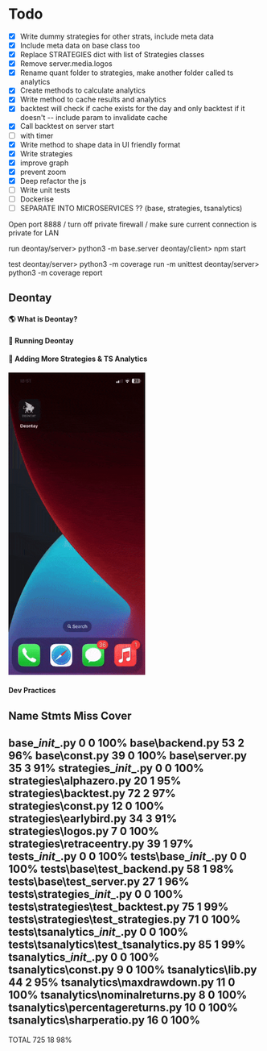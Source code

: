 
 # Todo

- [x] Write dummy strategies for other strats, include meta data
- [x] Include meta data on base class too
- [x] Replace STRATEGIES dict with list of Strategies classes
- [x] Remove server.media.logos
- [x] Rename quant folder to strategies, make another folder called ts analytics
- [x] Create methods to calculate analytics
- [x] Write method to cache results and analytics
- [x] backtest will check if cache exists for the day and only backtest if it doesn't -- include param to invalidate cache
- [x] Call backtest on server start
- [ ] with timer
- [x] Write method to shape data in UI friendly format
- [x] Write strategies
- [x] improve graph
- [x] prevent zoom
- [x] Deep refactor the js
- [ ] Write unit tests
- [ ] Dockerise
- [ ] SEPARATE INTO MICROSERVICES ?? (base, strategies, tsanalytics)

Open port 8888 / turn off private firewall / make sure current connection is private for LAN

run
deontay/server> python3 -m base.server
deontay/client> npm start

test
deontay/server> python3 -m coverage run -m unittest
deontay/server> python3 -m coverage report

## Deontay

#### 🌎 What is Deontay?

#### 🏃 Running Deontay

#### 🥊 Adding More Strategies & TS Analytics

<img src="https://github.com/DonCharlesLambert/Deontay/blob/main/misc/forreadme/compressed-phone.gif?raw=true"
style="margin:auto"
height="600px"
alt="Deontay used on iPhone X"
/>
#### Dev Practices

Name                                    Stmts   Miss  Cover
-----------------------------------------------------------
base\__init__.py                            0      0   100%
base\backend.py                            53      2    96%
base\const.py                              39      0   100%
base\server.py                             35      3    91%
strategies\__init__.py                      0      0   100%
strategies\alphazero.py                    20      1    95%
strategies\backtest.py                     72      2    97%
strategies\const.py                        12      0   100%
strategies\earlybird.py                    34      3    91%
strategies\logos.py                         7      0   100%
strategies\retraceentry.py                 39      1    97%
tests\__init__.py                           0      0   100%
tests\base\__init__.py                      0      0   100%
tests\base\test_backend.py                 58      1    98%
tests\base\test_server.py                  27      1    96%
tests\strategies\__init__.py                0      0   100%
tests\strategies\test_backtest.py          75      1    99%
tests\strategies\test_strategies.py        71      0   100%
tests\tsanalytics\__init__.py               0      0   100%
tests\tsanalytics\test_tsanalytics.py      85      1    99%
tsanalytics\__init__.py                     0      0   100%
tsanalytics\const.py                        9      0   100%
tsanalytics\lib.py                         44      2    95%
tsanalytics\maxdrawdown.py                 11      0   100%
tsanalytics\nominalreturns.py               8      0   100%
tsanalytics\percentagereturns.py           10      0   100%
tsanalytics\sharperatio.py                 16      0   100%
-----------------------------------------------------------
TOTAL                                     725     18    98%
